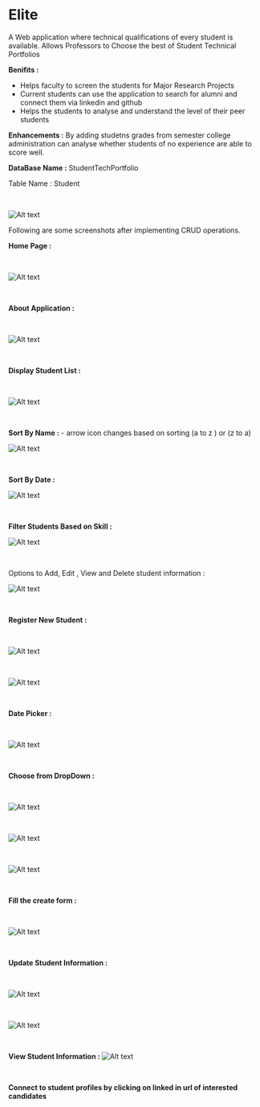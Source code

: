# Elite
A Web application where technical qualifications of every student is available. Allows Professors to Choose the best of Student Technical Portfolios

**Benifits :**

* Helps faculty to screen the students for Major Research Projects
* Current students can use the application to search for alumni and connect them via linkedin and github
* Helps the students to analyse and understand the level of their peer students

**Enhancements :**
By adding studetns grades from semester college administration can analyse whether students of no experience are able to score well.


**DataBase Name :** StudentTechPortfolio

Table Name : Student
<p>&nbsp;</p>

![Alt text](/Elite/Images/database.jpg?raw=true "Optional Title")

Following are some screenshots after implementing CRUD operations.

**Home Page :**  <p>&nbsp;</p>

![Alt text](/Elite/Images/Home%20Page.jpg?raw=true)
<p>&nbsp;</p>

**About Application :** 
<p>&nbsp;</p>


![Alt text](/Elite/Images/About.jpg?raw=true)
<p>&nbsp;</p>

**Display Student List :**
<p>&nbsp;</p>


![Alt text](/Elite/Images/Student%20List.jpg?raw=true)
<p>&nbsp;</p>

**Sort By Name :** - arrow icon changes based on sorting (a to z ) or (z to a)

![Alt text](/Elite/Images/Sorting.jpg?raw=true)
<p>&nbsp;</p>


**Sort By Date :**

![Alt text](/Elite/Images/Date%20Sorting.jpg?raw=true)
<p>&nbsp;</p>


**Filter Students Based on Skill :**

![Alt text](/Elite/Images/search%20python.jpg?raw=true)
<p>&nbsp;</p>


Options to Add, Edit , View and Delete student information :

![Alt text](/Elite/Images/Edit%20and%20create%20options.jpg?raw=true)
<p>&nbsp;</p>


**Register New Student :** 
<p>&nbsp;</p>


![Alt text](/Elite/Images/create%20screen.jpg?raw=true)
<p>&nbsp;</p>

![Alt text](/Elite/Images/Create%202.jpg?raw=true)
<p>&nbsp;</p>


**Date Picker :**
<p>&nbsp;</p>


![Alt text](/Elite/Images/date%20picker.jpg?raw=true)
<p>&nbsp;</p>


**Choose from DropDown :**
<p>&nbsp;</p>


![Alt text](/Elite/Images/choose%20from%20options.jpg?raw=true)
<p>&nbsp;</p>


![Alt text](/Elite/Images/choose%20from%20program.jpg?raw=true)
<p>&nbsp;</p>


![Alt text](/Elite/Images/choose%20from%20options.jpg?raw=true)
<p>&nbsp;</p>


**Fill the create form :**
<p>&nbsp;</p>

![Alt text](/Elite/Images/fill%20information.jpg?raw=true)

<p>&nbsp;</p>

**Update Student Information :**
<p>&nbsp;</p>



![Alt text](/Elite/Images/Edit%20Student.jpg?raw=true)
<p>&nbsp;</p>

![Alt text](/Elite/Images/Edit%20Student2.jpg?raw=true)

<p>&nbsp;</p>


**View Student Information :**
![Alt text](/Elite/Images/View%20informtaion.jpg?raw=true)

<p>&nbsp;</p>


**Connect to student profiles by clicking on linked in url of interested candidates**
